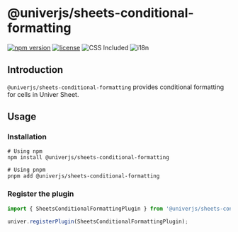# @univerjs/sheets-conditional-formatting

[![npm version](https://img.shields.io/npm/v/@univerjs/sheets-conditional-formatting)](https://npmjs.org/packages/@univerjs/sheets-conditional-formatting)
[![license](https://img.shields.io/npm/l/@univerjs/sheets-conditional-formatting)](https://img.shields.io/npm/l/@univerjs/sheets-conditional-formatting)
![CSS Included](https://img.shields.io/badge/CSS_Included-blue?logo=CSS3)
![i18n](https://img.shields.io/badge/zh--CN%20%7C%20en--US-cornflowerblue?label=i18n)

## Introduction

`@univerjs/sheets-conditional-formatting` provides conditional formatting for cells in Univer Sheet.

## Usage

### Installation

```shell
# Using npm
npm install @univerjs/sheets-conditional-formatting

# Using pnpm
pnpm add @univerjs/sheets-conditional-formatting
```

### Register the plugin

```typescript
import { SheetsConditionalFormattingPlugin } from '@univerjs/sheets-conditional-formatting';

univer.registerPlugin(SheetsConditionalFormattingPlugin);
```
